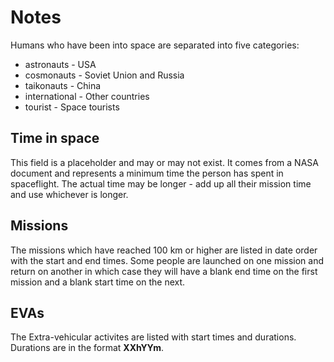 # Notes

Humans who have been into space are separated into five categories:

* astronauts - USA
* cosmonauts - Soviet Union and Russia
* taikonauts - China
* international - Other countries
* tourist - Space tourists

## Time in space

This field is a placeholder and may or may not exist. It comes from a NASA document and represents a minimum time the person has spent in spaceflight. The actual time may be longer - add up all their mission time and use whichever is longer.

## Missions

The missions which have reached 100 km or higher are listed in date order with the start and end times. Some people are launched on one mission and return on another in which case they will have a blank end time on the first mission and a blank start time on the next.

## EVAs

The Extra-vehicular activites are listed with start times and durations. Durations are in the format __XXhYYm__.